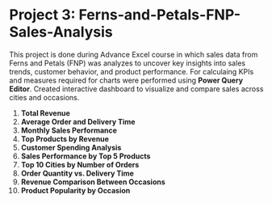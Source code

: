 # Project 3: Ferns-and-Petals-FNP-Sales-Analysis

This project is done during Advance Excel course in which sales data from Ferns and Petals (FNP) was analyzes to uncover key insights into sales trends, customer behavior, and product performance. For calculaing KPIs and measures required for charts were performed using **Power Query Editor**. 
Created interactive dashboard to visualize and compare sales across cities and occasions.

1. **Total Revenue**
2. **Average Order and Delivery Time**
3. **Monthly Sales Performance**
4. **Top Products by Revenue** 
5. **Customer Spending Analysis**
6. **Sales Performance by Top 5 Products**
7. **Top 10 Cities by Number of Orders**
8. **Order Quantity vs. Delivery Time** 
9. **Revenue Comparison Between Occasions** 
10. **Product Popularity by Occasion**
